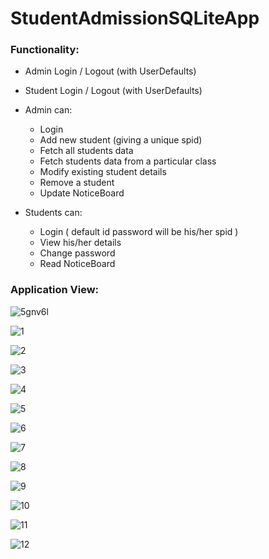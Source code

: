 # StudentAdmissionSQLiteApp

### Functionality:

* Admin Login / Logout (with UserDefaults)
 
* Student Login / Logout (with UserDefaults)

* Admin can:
    * Login 
    * Add new student (giving a unique spid)
    * Fetch all students data
    * Fetch students data from a particular class
    * Modify existing student details
    * Remove a student
    * Update NoticeBoard
                    
* Students can:   
    * Login ( default id password will be his/her spid )
    * View his/her details
    * Change password
    * Read NoticeBoard

### Application View:

![5gnv6l](https://user-images.githubusercontent.com/66861727/125948049-fe1b8517-dc9e-4de1-81a5-4eb897a947ea.gif)

![1](https://user-images.githubusercontent.com/66861727/125948113-25388a4e-ea21-499a-ae32-ebd25586feb0.PNG)

![2](https://user-images.githubusercontent.com/66861727/125948078-478a1ba2-4537-46c1-8029-62299f9d3679.PNG)

![3](https://user-images.githubusercontent.com/66861727/125948086-51060bd3-cd8e-4a89-a1ba-1be953ac4a86.PNG)

![4](https://user-images.githubusercontent.com/66861727/125948087-8a9b193b-15cb-4cb2-8bf6-6b82b79a46d4.PNG)

![5](https://user-images.githubusercontent.com/66861727/125948091-7e728a34-19dc-44f2-bd93-14c5194a3eff.PNG)

![6](https://user-images.githubusercontent.com/66861727/125948094-dcb6c986-468c-4106-bb1b-0db0cf2a1ded.PNG)

![7](https://user-images.githubusercontent.com/66861727/125948100-17609574-9a77-405f-aa98-eea6cc9677be.PNG)

![8](https://user-images.githubusercontent.com/66861727/125948102-e769cede-f405-47ce-8fa7-d3d37fa45bf8.PNG)

![9](https://user-images.githubusercontent.com/66861727/125948104-c13e54f3-64e2-4536-ba8b-2f0f507d5651.PNG)

![10](https://user-images.githubusercontent.com/66861727/125948105-8cca24c7-509e-472b-a80e-d01b0add6e4a.PNG)

![11](https://user-images.githubusercontent.com/66861727/125948107-a0f48dd1-acca-4f55-bac6-678c69262ebb.PNG)

![12](https://user-images.githubusercontent.com/66861727/125948110-92b3fa1a-69cb-4fd1-8e60-444296f04a70.PNG)



